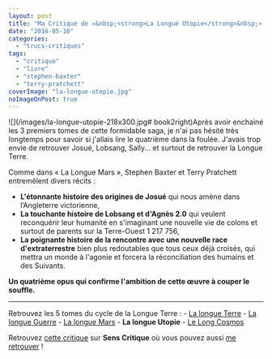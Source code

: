 ```yaml
---
layout: post
title: "Ma Critique de «&nbsp;<strong>La Longue Utopie</strong>&nbsp;» de <em>Terry Pratchett</em> et <em>Stephen Baxter</em>"
date: "2016-05-10"
categories: 
  - "trucs-critiques"
tags: 
  - "critique"
  - "livre"
  - "stephen-baxter"
  - "terry-pratchett"
coverImage: "la-longue-utopie.jpg"
noImageOnPost: true
---
```


![](/images/la-longue-utopie-218x300.jpg# book2right)Après avoir enchainé les 3 premiers tomes de cette formidable saga, je n'ai pas hésité très longtemps pour savoir si j'allais lire le quatrième dans la foulée. J'avais trop envie de retrouver Josué, Lobsang, Sally... et surtout de retrouver la Longue Terre.

Comme dans « La Longue Mars », Stephen Baxter et Terry Pratchett entremêlent divers récits :

- **L'étonnante histoire des origines de Josué** qui nous amène dans l’Angleterre victorienne,
- **La touchante histoire de Lobsang et d'Agnès 2.0** qui veulent reconquérir leur humanité en s'imaginant une nouvelle vie de colons et surtout de parents sur la Terre-Ouest 1 217 756,
- **La poignante histoire de la rencontre avec une nouvelle race d'extraterrestre** bien plus redoutables que tous ceux déjà croisés, qui mettra un monde à l'agonie et forcera la réconciliation des humains et des Suivants.

**Un quatrième opus qui confirme l'ambition de cette œuvre à couper le souffle.**

* * *

Retrouvez les 5 tomes du cycle de la Longue Terre : - [La longue Terre](/2016/04/ma-critique-de-la-longue-terre-de-terry-pratchett-et-stephen-baxter/) - [La longue Guerre](/2016/05/ma-critique-de-la-longue-guerre-de-terry-pratchett-et-stephen-baxter/) - [La longue Mars](/2016/05/ma-critique-de-la-longue-mars-de-terry-pratchett-et-stephen-baxter/) - **La longue Utopie** - [Le Long Cosmos](/2016/08/ma-critique-de-the-long-cosmos-de-terry-pratchett-et-stephen-baxter/)

Retrouvez [cette critique](http://www.senscritique.com/livre/La_longue_utopie/critique/93811313) sur **Sens Critique** où vous pouvez aussi [me retrouver](http://www.senscritique.com/Arnaud_Malon) !
